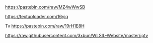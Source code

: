 https://pastebin.com/raw/MZ4wWwSB

https://textuploader.com/16yiq

Tv
https://pastebin.com/raw/19rH1E8H


https://raw.githubusercontent.com/3xbun/WLSIL-Website/master/iptv
